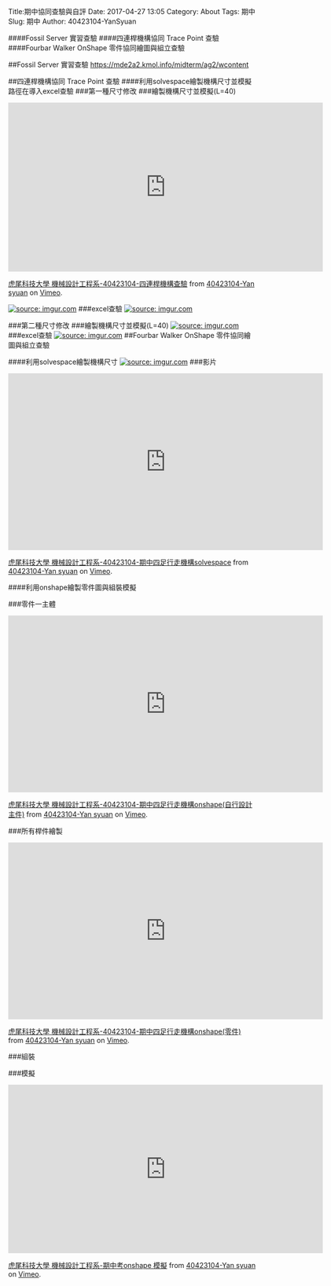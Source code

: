 Title:期中協同查驗與自評
Date: 2017-04-27 13:05
Category: About
Tags:  期中
Slug: 期中
Author: 40423104-YanSyuan



####Fossil Server 實習查驗
####四連桿機構協同 Trace Point 查驗
####Fourbar Walker OnShape 零件協同繪圖與組立查驗

<!-- PELICAN_END_SUMMARY -->
##Fossil Server 實習查驗
<a href="https://mde2a2.kmol.info/midterm/ag2/wcontent">https://mde2a2.kmol.info/midterm/ag2/wcontent</a>

##四連桿機構協同 Trace Point 查驗
####利用solvespace繪製機構尺寸並模擬路徑在導入excel查驗
###第一種尺寸修改
###繪製機構尺寸並模擬(L=40)
<iframe src="https://player.vimeo.com/video/214898008" width="640" height="344" frameborder="0" webkitallowfullscreen mozallowfullscreen allowfullscreen></iframe>
<p><a href="https://vimeo.com/214898008">虎尾科技大學 機械設計工程系-40423104-四連桿機構查驗</a> from <a href="https://vimeo.com/user44900188">40423104-Yan syuan</a> on <a href="https://vimeo.com">Vimeo</a>.</p>
<a href="http://imgur.com/fQfeSWr"><img src="http://i.imgur.com/fQfeSWr.png" title="source: imgur.com" /></a>
###excel查驗
<a href="http://imgur.com/OvWMa1p"><img src="http://i.imgur.com/OvWMa1p.png" title="source: imgur.com" /></a>

###第二種尺寸修改
###繪製機構尺寸並模擬(L=40)
<a href="http://imgur.com/CMi7Zyz"><img src="http://i.imgur.com/CMi7Zyz.png" title="source: imgur.com" /></a>
###excel查驗
<a href="http://imgur.com/jFAisIq"><img src="http://i.imgur.com/jFAisIq.png" title="source: imgur.com" /></a>
##Fourbar Walker OnShape 零件協同繪圖與組立查驗

####利用solvespace繪製機構尺寸
<a href="http://imgur.com/qeDUQdF"><img src="http://i.imgur.com/qeDUQdF.png" title="source: imgur.com" /></a>
###影片
<iframe src="https://player.vimeo.com/video/214880324" width="640" height="360" frameborder="0" webkitallowfullscreen mozallowfullscreen allowfullscreen></iframe>
<p><a href="https://vimeo.com/214880324">虎尾科技大學 機械設計工程系-40423104-期中四足行走機構solvespace</a> from <a href="https://vimeo.com/user44900188">40423104-Yan syuan</a> on <a href="https://vimeo.com">Vimeo</a>.</p>

####利用onshape繪製零件圖與組裝模擬

###零件一主體
<iframe src="https://player.vimeo.com/video/214882891" width="640" height="360" frameborder="0" webkitallowfullscreen mozallowfullscreen allowfullscreen></iframe>
<p><a href="https://vimeo.com/214882891">虎尾科技大學 機械設計工程系-40423104-期中四足行走機構onshape(自行設計主件)</a> from <a href="https://vimeo.com/user44900188">40423104-Yan syuan</a> on <a href="https://vimeo.com">Vimeo</a>.</p>

###所有桿件繪製
<iframe src="https://player.vimeo.com/video/214882073" width="640" height="360" frameborder="0" webkitallowfullscreen mozallowfullscreen allowfullscreen></iframe>
<p><a href="https://vimeo.com/214882073">虎尾科技大學 機械設計工程系-40423104-期中四足行走機構onshape(零件)</a> from <a href="https://vimeo.com/user44900188">40423104-Yan syuan</a> on <a href="https://vimeo.com">Vimeo</a>.</p>

###組裝

###模擬
<iframe src="https://player.vimeo.com/video/214729992" width="640" height="343" frameborder="0" webkitallowfullscreen mozallowfullscreen allowfullscreen></iframe>
<p><a href="https://vimeo.com/214729992">虎尾科技大學 機械設計工程系-期中考onshape 模擬</a> from <a href="https://vimeo.com/user44900188">40423104-Yan syuan</a> on <a href="https://vimeo.com">Vimeo</a>.</p>